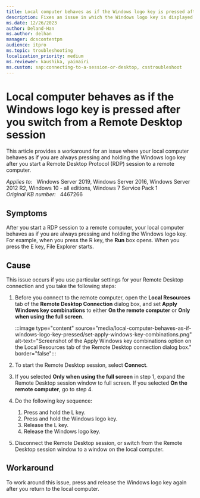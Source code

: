 ```yaml
---
title: Local computer behaves as if the Windows logo key is pressed after you switch from a Remote Desktop session
description: Fixes an issue in which the Windows logo key is displayed as pressed after you use an RDP session in Windows.
ms.date: 12/26/2023
author: Deland-Han
ms.author: delhan
manager: dcscontentpm
audience: itpro
ms.topic: troubleshooting
localization_priority: medium
ms.reviewer: kaushika, yaimairi
ms.custom: sap:connecting-to-a-session-or-desktop, csstroubleshoot
---
```

# Local computer behaves as if the Windows logo key is pressed after you switch from a Remote Desktop session

This article provides a workaround for an issue where your local computer behaves as if you are always pressing and holding the Windows logo key after you start a Remote Desktop Protocol (RDP) session to a remote computer.

_Applies to:_ &nbsp; Windows Server 2019, Windows Server 2016, Windows Server 2012 R2, Windows 10 - all editions, Windows 7 Service Pack 1  
_Original KB number:_ &nbsp; 4467266

## Symptoms

After you start a RDP session to a remote computer, your local computer behaves as if you are always pressing and holding the Windows logo key. For example, when you press the R key, the **Run** box opens. When you press the E key, File Explorer starts.

## Cause

This issue occurs if you use particular settings for your Remote Desktop connection and you take the following steps:

1. Before you connect to the remote computer, open the **Local Resources** tab of the **Remote Desktop Connection** dialog box, and set **Apply Windows key combinations** to either **On the remote computer** or **Only when using the full screen**.

    :::image type="content" source="media/local-computer-behaves-as-if-windows-logo-key-pressed/set-apply-windows-key-combinations.png" alt-text="Screenshot of the Apply Windows key combinations option on the Local Resources tab of the Remote Desktop connection dialog box." border="false":::

2. To start the Remote Desktop session, select **Connect**.
3. If you selected **Only when using the full screen** in step 1, expand the Remote Desktop session window to full screen. If you selected **On the remote computer**, go to step 4.
4. Do the following key sequence:
    1. Press and hold the L key.
    2. Press and hold the Windows logo key.
    3. Release the L key.
    4. Release the Windows logo key.
5. Disconnect the Remote Desktop session, or switch from the Remote Desktop session window to a window on the local computer.

## Workaround

To work around this issue, press and release the Windows logo key again after you return to the local computer.
